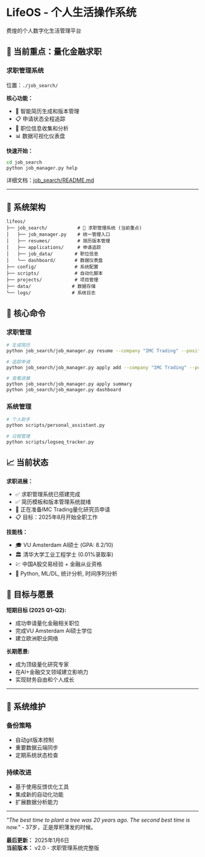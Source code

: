 # LifeOS - 个人生活操作系统

费煌的个人数字化生活管理平台

## 🎯 当前重点：量化金融求职

### 求职管理系统
位置：`./job_search/`

**核心功能：**
- 🎯 智能简历生成和版本管理
- 📋 申请状态全程追踪  
- 💼 职位信息收集和分析
- 📊 数据可视化仪表盘

**快速开始：**
```bash
cd job_search
python job_manager.py help
```

详细文档：[job_search/README.md](./job_search/README.md)

---

## 📁 系统架构

```
lifeos/
├── job_search/           # 🎯 求职管理系统 (当前重点)
│   ├── job_manager.py    # 统一管理入口
│   ├── resumes/          # 简历版本管理
│   ├── applications/     # 申请追踪
│   ├── job_data/        # 职位信息
│   └── dashboard/       # 数据仪表盘
├── config/              # 系统配置
├── scripts/             # 自动化脚本
├── projects/            # 项目管理
├── data/               # 数据存储
└── logs/               # 系统日志
```

## 🚀 核心命令

### 求职管理
```bash
# 生成简历
python job_search/job_manager.py resume --company "IMC Trading" --position "Quantitative Researcher" --pdf

# 追踪申请
python job_search/job_manager.py apply add --company "IMC Trading" --position "Quant Researcher"

# 查看进展
python job_search/job_manager.py apply summary
python job_search/job_manager.py dashboard
```

### 系统管理  
```bash
# 个人助手
python scripts/personal_assistant.py

# 日程管理
python scripts/logseq_tracker.py
```

## 📈 当前状态

**求职进展：**
- ✅ 求职管理系统已搭建完成
- ✅ 简历模板和版本管理系统就绪
- 🔄 正在准备IMC Trading量化研究员申请
- 📋 目标：2025年8月开始全职工作

**技能栈：**
- 🎓 VU Amsterdam AI硕士 (GPA: 8.2/10)
- 🏛️ 清华大学工业工程学士 (0.01%录取率)
- 💹 中国A股交易经验 + 金融从业资格  
- 🤖 Python, ML/DL, 统计分析, 时间序列分析

## 🎯 目标与愿景

**短期目标 (2025 Q1-Q2):**
- 成功申请量化金融相关职位
- 完成VU Amsterdam AI硕士学位
- 建立欧洲职业网络

**长期愿景:**
- 成为顶级量化研究专家
- 在AI+金融交叉领域建立影响力
- 实现财务自由和个人成长

---

## 🔧 系统维护

### 备份策略
- 自动git版本控制
- 重要数据云端同步
- 定期系统状态检查

### 持续改进
- 基于使用反馈优化工具
- 集成新的自动化功能
- 扩展数据分析能力

---

*"The best time to plant a tree was 20 years ago. The second best time is now."* - 37岁，正是厚积薄发的时候。

**最后更新：** 2025年1月6日  
**当前版本：** v2.0 - 求职管理系统完整版